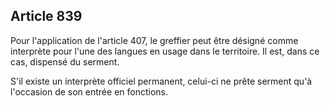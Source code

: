 Article 839
----
Pour l'application de l'article 407, le greffier peut être désigné comme
interprète pour l'une des langues en usage dans le territoire. Il est, dans ce
cas, dispensé du serment.

S'il existe un interprète officiel permanent, celui-ci ne prête serment qu'à
l'occasion de son entrée en fonctions.
